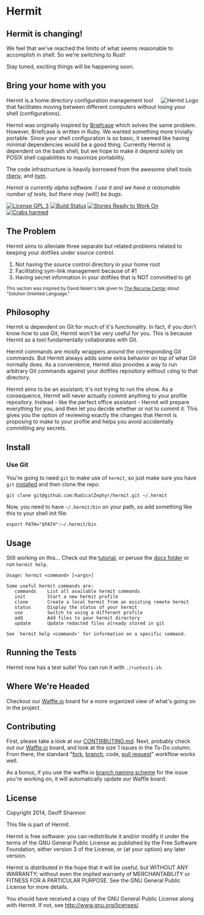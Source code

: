 Hermit
======

Hermit is changing!
------------------

We feel that we've reached the limits of what seems reasonable to
accomplish in shell. So we're switching to Rust!

Stay tuned, exciting things will be happening soon.

Bring your home with you
------------------------

<img src="http://www.zephyrizing.net/hermit/images/hermit-crab.png"
 alt="Hermit Logo" title="The Crab" align="right" />

Hermit is a home directory configuration management tool that
facilitates moving between different computers without losing your
shell (configurations).

Hermit was originally inspired by [Briefcase] which solves the same
problem.  However, Briefcase is written in Ruby.  We wanted something
more trivially portable. Since your shell configuration is so basic,
it seemed like having minimal dependencies would be a good
thing. Currently Hermit is dependent on the bash shell, but we hope to
make it depend solely on POSIX shell capabilities to maximize
portability.

The code infrastructure is heavily borrowed from the awesome shell
tools [rbenv], and [nvm].

_Hermit is currently alpha software. I use it and we have a reasonable
number of tests, but there may (will!) be bugs._

[![License GPL 3][badge-license]](http://www.gnu.org/licenses/gpl-3.0.txt)
[![Build Status][badge-build]](https://travis-ci.org/bike-barn/hermit)
[![Stories Ready to Work On][badge-todo]](https://waffle.io/bike-barn/hermit)
[![Crabs harmed][badge-crabs]](http://shields.io/)

[badge-license]: https://img.shields.io/badge/license-GPL_3-green.svg
[badge-build]: https://travis-ci.org/bike-barn/hermit.svg?branch=master
[badge-todo]: https://badge.waffle.io/bike-barn/hermit.svg?label=to-do&title=To-Do
[badge-crabs]: http://img.shields.io/badge/crabs_harmed-0-blue.svg

[Briefcase]: https://github.com/jim/briefcase
[rbenv]: https://github.com/sstephenson/rbenv
[nvm]: https://github.com/creationix/nvm

The Problem
-----------

Hermit aims to alleviate three separate but related problems related
to keeping your dotfiles under source control.

1. Not having the source control directory in your home root
2. Facilitating sym-link management because of #1
3. Having secret information in your dotfiles that is NOT committed to
   git

<sub>This section was inspired by David Nolen's talk given to
[The Recurse Center][RC] about "Solution Oriented Language."</sub>

[RC]: https://www.recursecenter.com/

Philosophy
----------

Hermit is dependent on Git for much of it's functionality. In fact, if
you don't know how to use Git, Hermit won't be very useful for
you. This is because Hermit as a tool fundamentally collaborates with
Git.

Hermit commands are mostly wrappers around the corresponding Git
commands. But Hermit always adds some extra behavior on top of what
Git normally does. As a convenience, Hermit also provides a way to run
arbitrary Git commands against your dotfiles repository without
`cd`ing to that directory.

Hermit aims to be an assistant; it's not trying to run the show. As a
consequence, Hermit will never actually commit anything to your
profile repository. Instead - like the perfect office assistant -
Hermit will prepare everything for you, and then let you decide
whether or not to commit it. This gives you the option of reviewing
exactly the changes that Hermit is proposing to make to your profile
and helps you avoid accidentally committing any secrets.

Install
-------

### Use Git

You're going to need `git` to make use of `hermit`, so just make sure
you have `git` [installed][install-git] and then clone the repo.

    git clone git@github.com:RadicalZephyr/hermit.git ~/.hermit

Now, you need to have `~/.hermit/bin` on your path, so add something
like this to your shell init file:

    export PATH="$PATH":~/.hermit/bin

[install-git]: https://git-scm.com/book/en/v1/Getting-Started-Installing-Git

Usage
-----

Still working on this... Check out the [tutorial], or peruse the
[docs folder][hermit-docs] or run `hermit help`.

[tutorial]: https://github.com/RadicalZephyr/hermit/tree/master/doc/tutorial.md
[hermit-docs]: https://github.com/RadicalZephyr/hermit/tree/master/doc


```
Usage: hermit <command> [<args>]

Some useful hermit commands are:
   commands    List all available hermit commands
   init        Start a new hermit profile
   clone       Create a local hermit from an existing remote hermit
   status      Display the status of your hermit
   use         Switch to using a different profile
   add         Add files to your hermit directory
   update      Update redacted files already stored in git

See `hermit help <command>' for information on a specific command.
```

Running the Tests
-----------------

Hermit now has a test suite! You can run it with `./runtests.sh`.

Where We're Headed
------------------

Checkout our [Waffle.io][waffle] board for a more organized view of
what's going on in the project.

[waffle]: https://waffle.io/bike-barn/hermit

Contributing
------------

First, please take a look at our
[CONTRIBUTING.md][contributing]. Next, probably check out our
[Waffle.io][waffle] board, and look at the size 1 issues in the To-Do
column. From there, the standard "[fork], [branch], code,
[pull request]" workflow works well.

[contributing]: https://github.com/bike-barn/hermit/blob/master/CONTRIBUTING.md
[fork]: https://help.github.com/articles/fork-a-repo/
[branch]: https://help.github.com/articles/creating-and-deleting-branches-within-your-repository/
[pull request]: https://help.github.com/articles/creating-a-pull-request/

As a bonus, if you use the waffle.io
[branch naming scheme][waffle-flow] for the issue you're working on,
it will automatically update our Waffle board.

[waffle-flow]: https://github.com/waffleio/waffle.io/wiki/FAQs#branch-moving

License
-------

Copyright 2014, Geoff Shannon

This file is part of Hermit.

Hermit is free software: you can redistribute it and/or modify it
under the terms of the GNU General Public License as published by
the Free Software Foundation, either version 3 of the License, or
(at your option) any later version.

Hermit is distributed in the hope that it will be useful, but
WITHOUT ANY WARRANTY; without even the implied warranty of
MERCHANTABILITY or FITNESS FOR A PARTICULAR PURPOSE.  See the GNU
General Public License for more details.

You should have received a copy of the GNU General Public License
along with Hermit. If not, see <http://www.gnu.org/licenses/>.
